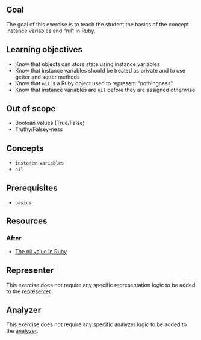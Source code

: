 ## Goal

The goal of this exercise is to teach the student the basics of the concept instance variables and "nil" in Ruby.

## Learning objectives

- Know that objects can store state using instance variables
- Know that instance variables should be treated as private and to use getter and setter methods
- Know that `nil` is a Ruby object used to represent "nothingness"
- Know that instance variables are `nil` before they are assigned otherwise

## Out of scope

- Boolean values (True/False)
- Truthy/Falsey-ness

## Concepts

- `instance-variables`
- `nil`

## Prerequisites

- `basics`

## Resources

### After

- [The nil value in Ruby](https://medium.com/rubycademy/the-nil-value-in-ruby-d60e6a3642b9#:~:text=method%20implementation-,The%20nil%20value,%E2%80%9Clack%20of%20an%20object%E2%80%9D.&text=Unlike%20other%20languages%2C%20the%20nil,the%20non%2Dinstantiable%20NilClass%20class.)

## Representer

This exercise does not require any specific representation logic to be added to the [representer](https://github.com/exercism/ruby-representer).

## Analyzer

This exercise does not require any specific analyzer logic to be added to the [analyzer](https://github.com/exercism/ruby-analyzer).
